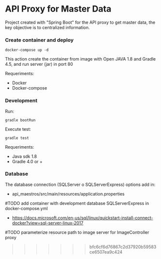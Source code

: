 # API Proxy for Master Data 

Project created with "Spring Boot" for the API proxy to get master data, the key objective is to centralized information.

### Create container and deploy
```
docker-compose up -d
```

This action create the container from image with Open JAVA 1.8 and Gradle 4.5, and run server (jar) in port 80

Requeriments:

* Docker
* Docker-compose


### Development

Run:
```
gradle bootRun
```

Execute test:
```
gradle test
```
Requeriments:

* Java sdk 1.8
* Gradle 4.0 or +

### Database

The database connection (SQLServer o SQLServerExpress) options add in:
* api_maestros/src/main/resources/application.properties

#TODO add container with development database SQLServerExpress in docker-compose.yml
* https://docs.microsoft.com/en-us/sql/linux/quickstart-install-connect-docker?view=sql-server-linux-2017

#TODO parameterize resource path to image server for ImageController proxy
>>>>>>> bfc6cf6d76867c2d37920b59583ce6507ea9c424

